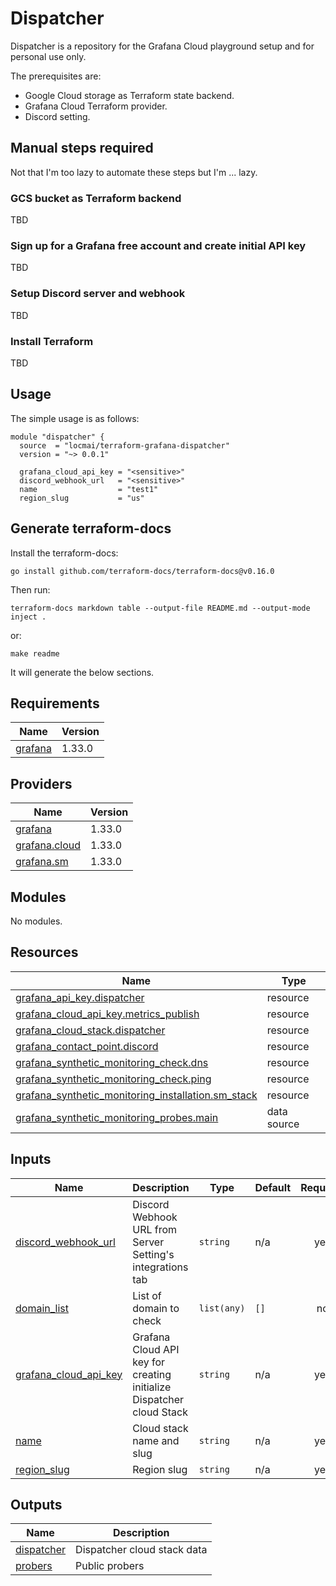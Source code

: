# Dispatcher

Dispatcher is a repository for the Grafana Cloud playground setup and for personal use only.

The prerequisites are:

- Google Cloud storage as Terraform state backend.
- Grafana Cloud Terraform provider.
- Discord setting.

## Manual steps required

Not that I'm too lazy to automate these steps but I'm ... lazy.

### GCS bucket as Terraform backend

TBD

### Sign up for a Grafana free account and create initial API key

TBD

### Setup Discord server and webhook

TBD

### Install Terraform

TBD

## Usage

The simple usage is as follows:

```hcl
module "dispatcher" {
  source  = "locmai/terraform-grafana-dispatcher"
  version = "~> 0.0.1"

  grafana_cloud_api_key = "<sensitive>"
  discord_webhook_url   = "<sensitive>"
  name                  = "test1"
  region_slug           = "us"
```

## Generate terraform-docs

Install the terraform-docs:

```
go install github.com/terraform-docs/terraform-docs@v0.16.0
```

Then run:

```
terraform-docs markdown table --output-file README.md --output-mode inject .
```

or:

```
make readme
```

It will generate the below sections.

<!-- BEGIN_TF_DOCS -->
## Requirements

| Name | Version |
|------|---------|
| <a name="requirement_grafana"></a> [grafana](#requirement\_grafana) | 1.33.0 |

## Providers

| Name | Version |
|------|---------|
| <a name="provider_grafana"></a> [grafana](#provider\_grafana) | 1.33.0 |
| <a name="provider_grafana.cloud"></a> [grafana.cloud](#provider\_grafana.cloud) | 1.33.0 |
| <a name="provider_grafana.sm"></a> [grafana.sm](#provider\_grafana.sm) | 1.33.0 |

## Modules

No modules.

## Resources

| Name | Type |
|------|------|
| [grafana_api_key.dispatcher](https://registry.terraform.io/providers/grafana/grafana/1.33.0/docs/resources/api_key) | resource |
| [grafana_cloud_api_key.metrics_publish](https://registry.terraform.io/providers/grafana/grafana/1.33.0/docs/resources/cloud_api_key) | resource |
| [grafana_cloud_stack.dispatcher](https://registry.terraform.io/providers/grafana/grafana/1.33.0/docs/resources/cloud_stack) | resource |
| [grafana_contact_point.discord](https://registry.terraform.io/providers/grafana/grafana/1.33.0/docs/resources/contact_point) | resource |
| [grafana_synthetic_monitoring_check.dns](https://registry.terraform.io/providers/grafana/grafana/1.33.0/docs/resources/synthetic_monitoring_check) | resource |
| [grafana_synthetic_monitoring_check.ping](https://registry.terraform.io/providers/grafana/grafana/1.33.0/docs/resources/synthetic_monitoring_check) | resource |
| [grafana_synthetic_monitoring_installation.sm_stack](https://registry.terraform.io/providers/grafana/grafana/1.33.0/docs/resources/synthetic_monitoring_installation) | resource |
| [grafana_synthetic_monitoring_probes.main](https://registry.terraform.io/providers/grafana/grafana/1.33.0/docs/data-sources/synthetic_monitoring_probes) | data source |

## Inputs

| Name | Description | Type | Default | Required |
|------|-------------|------|---------|:--------:|
| <a name="input_discord_webhook_url"></a> [discord\_webhook\_url](#input\_discord\_webhook\_url) | Discord Webhook URL from Server Setting's integrations tab | `string` | n/a | yes |
| <a name="input_domain_list"></a> [domain\_list](#input\_domain\_list) | List of domain to check | `list(any)` | `[]` | no |
| <a name="input_grafana_cloud_api_key"></a> [grafana\_cloud\_api\_key](#input\_grafana\_cloud\_api\_key) | Grafana Cloud API key for creating initialize Dispatcher cloud Stack | `string` | n/a | yes |
| <a name="input_name"></a> [name](#input\_name) | Cloud stack name and slug | `string` | n/a | yes |
| <a name="input_region_slug"></a> [region\_slug](#input\_region\_slug) | Region slug | `string` | n/a | yes |

## Outputs

| Name | Description |
|------|-------------|
| <a name="output_dispatcher"></a> [dispatcher](#output\_dispatcher) | Dispatcher cloud stack data |
| <a name="output_probers"></a> [probers](#output\_probers) | Public probers |
<!-- END_TF_DOCS -->